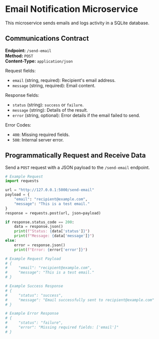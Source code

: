 # Email Notification Microservice

This microservice sends emails and logs activity in a SQLite database.

## Communications Contract

**Endpoint:** `/send-email`  
**Method:** `POST`  
**Content-Type:** `application/json`  

Request fields:  
- `email` (string, required): Recipient's email address.  
- `message` (string, required): Email content.  

Response fields:  
- `status` (string): `success` or `failure`.  
- `message` (string): Details of the result.  
- `error` (string, optional): Error details if the email failed to send.  

Error Codes:  
- `400`: Missing required fields.  
- `500`: Internal server error.  

## Programmatically Request and Receive Data

Send a `POST` request with a JSON payload to the `/send-email` endpoint.

```python
# Example Request
import requests

url = "http://127.0.0.1:5000/send-email"
payload = {
    "email": "recipient@example.com",
    "message": "This is a test email."
}
response = requests.post(url, json=payload)

if response.status_code == 200:
    data = response.json()
    print(f"Status: {data['status']}")
    print(f"Message: {data['message']}")
else:
    error = response.json()
    print(f"Error: {error['error']}")

# Example Request Payload
# {
#     "email": "recipient@example.com",
#     "message": "This is a test email."
# }

# Example Success Response
# {
#     "status": "success",
#     "message": "Email successfully sent to recipient@example.com"
# }

# Example Error Response
# {
#     "status": "failure",
#     "error": "Missing required fields: ['email']"
# }
